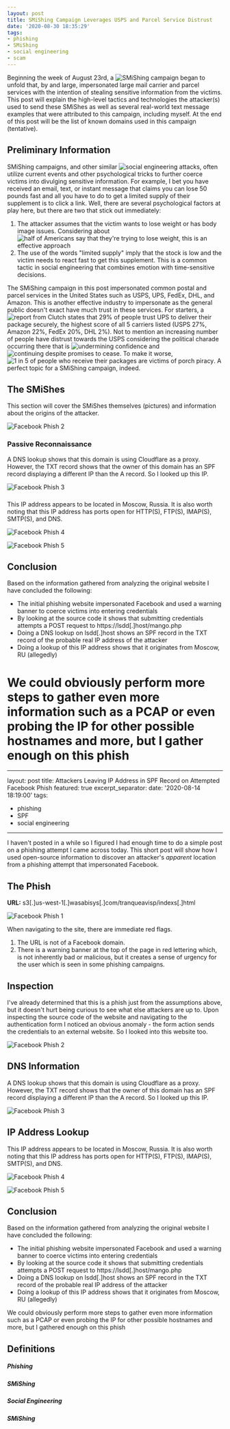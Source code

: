 ```yaml
---
layout: post
title: SMiShing Campaign Leverages USPS and Parcel Service Distrust
date: '2020-08-30 18:35:29'
tags:
- phishing
- SMiShing
- social engineering
- scam
---
```


Beginning the week of August 23rd, a ![SMiShing](#smishing) campaign began to unfold that, by and large, impersonated large mail carrier and parcel services with the intention of stealing sensitive information from the victims. This post will explain the high-level tactics and technologies the attacker(s) used to send these SMiShes as well as several real-world text message examples that were attributed to this campaign, including myself. At the end of this post will be the list of known domains used in this campaign (tentative).

## Preliminary Information

SMiShing campaigns, and other similar ![social engineering](#socialengineering) attacks, often utilize current events and other psychological tricks to further coerce victims into divulging sensitive information. For example, I bet you have received an email, text, or instant message that claims you can lose 50 pounds fast and all you have to do to get a limited supply of their supplement is to click a link. Well, there are several psychological factors at play here, but there are two that stick out immediately:

1. The attacker assumes that the victim wants to lose weight or has body image issues. Considering about ![half of Americans say that they're trying to lose weight](https://time.com/5334532/weight-loss-americans/), this is an effective approach
2. The use of the words "limited supply" imply that the stock is low and the victim needs to react fast to get this supplement. This is a common tactic in social engineering that combines emotion with time-sensitive decisions.

The SMiShing campaign in this post impersonated common postal and parcel services in the United States such as USPS, UPS, FedEx, DHL, and Amazon. This is another effective industry to impersonate as the general public doesn't exact have much trust in these services. For starters, a ![report from Clutch](https://clutch.co/logistics/resources/package-theft-statistics-people-trust-ups-most-deliver-packages-safely) states that 29% of people trust UPS to deliver their package securely, the highest score of all 5 carriers listed (USPS 27%, Amazon 22%, FedEx 20%, DHL 2%). Not to mention an increasing number of people have distrust towards the USPS considering the political charade occurring there that is ![undermining confidence](https://www.theguardian.com/us-news/2020/aug/20/trump-usps-attacks-vote-by-mail-confidence) and ![continuing despite promises to cease](https://www.forbes.com/sites/andrewsolender/2020/08/19/reports-of-dismantled-usps-sorting-machines-continue-despite-dejoy-announcing-halt/#7a6bd2c026b9). To make it worse, ![1 in 5 of people who receive their packages are victims of porch piracy](https://www.valuepenguin.com/nearly-one-in-five-consumers-experienced-package-theft-since-start-of-quarantine). A perfect topic for a SMiShing campaign, indeed.

## The SMiShes

This section will cover the SMiShes themselves (pictures) and information about the origins of the attacker.

![Facebook Phish 2](/content/images/08-14-2020/fb-phish-2.png)

### Passive Reconnaissance

A DNS lookup shows that this domain is using Cloudflare as a proxy. However, the TXT record shows that the owner of this domain has an SPF record displaying a different IP than the A record. So I looked up this IP.

![Facebook Phish 3](/content/images/08-14-2020/fb-phish-3.png)

###

This IP address appears to be located in Moscow, Russia. It is also worth noting that this IP address has ports open for HTTP(S), FTP(S), IMAP(S), SMTP(S), and DNS.

![Facebook Phish 4](/content/images/08-14-2020/fb-phish-4.png)

![Facebook Phish 5](/content/images/08-14-2020/fb-phish-5.png)

## Conclusion

Based on the information gathered from analyzing the original website I have concluded the following:

- The initial phishing website impersonated Facebook and used a warning banner to coerce victims into entering credentials
- By looking at the source code it shows that submitting credentials attempts a POST request to https://lsdd[.]host/mango.php
- Doing a DNS lookup on lsdd[.]host shows an SPF record in the TXT record of the probable real IP address of the attacker
- Doing a lookup of this IP address shows that it originates from Moscow, RU (allegedly)

We could obviously perform more steps to gather even more information such as a PCAP or even probing the IP for other possible hostnames and more, but I gather enough on this phish
=======
---
layout: post
title: Attackers Leaving IP Address in SPF Record on Attempted Facebook Phish
featured: true
excerpt_separator: <!--more-->
date: '2020-08-14 18:19:00'
tags:
- phishing
- SPF
- social engineering
---

I haven't posted in a while so I figured I had enough time to do a simple post on a phishing attempt I came across today. This short post will show how I used open-source information to discover an attacker's *apparent* location from a phishing attempt that impersonated Facebook.
<!--more-->
## The Phish

**URL:** s3[.]us-west-1[.]wasabisys[.]com/tranqueavisp/indexs[.]html

![Facebook Phish 1](/assets/images/08-14-2020/fb-phish-1.png)

When navigating to the site, there are immediate red flags.

1. The URL is not of a Facebook domain.
2. There is a warning banner at the top of the page in red lettering which, is not inherently bad or malicious, but it creates a sense of urgency for the user which is seen in some phishing campaigns.

## Inspection

I've already determined that this is a phish just from the assumptions above, but it doesn't hurt being curious to see what else attackers are up to. Upon inspecting the source code of the website and navigating to the authentication form I noticed an obvious anomaly - the form action sends the credentials to an external website. So I looked into this website too.

![Facebook Phish 2](/assets/images/08-14-2020/fb-phish-2.png)

## DNS Information

A DNS lookup shows that this domain is using Cloudflare as a proxy. However, the TXT record shows that the owner of this domain has an SPF record displaying a different IP than the A record. So I looked up this IP.

![Facebook Phish 3](/assets/images/08-14-2020/fb-phish-3.png)

## IP Address Lookup

This IP address appears to be located in Moscow, Russia. It is also worth noting that this IP address has ports open for HTTP(S), FTP(S), IMAP(S), SMTP(S), and DNS.

![Facebook Phish 4](/assets/images/08-14-2020/fb-phish-4.png)

![Facebook Phish 5](/assets/images/08-14-2020/fb-phish-5.png)

## Conclusion

Based on the information gathered from analyzing the original website I have concluded the following:

- The initial phishing website impersonated Facebook and used a warning banner to coerce victims into entering credentials
- By looking at the source code it shows that submitting credentials attempts a POST request to https://lsdd[.]host/mango.php
- Doing a DNS lookup on lsdd[.]host shows an SPF record in the TXT record of the probable real IP address of the attacker
- Doing a lookup of this IP address shows that it originates from Moscow, RU (allegedly)

We could obviously perform more steps to gather even more information such as a PCAP or even probing the IP for other possible hostnames and more, but I gathered enough on this phish

## Definitions

##### Phishing



##### SMiShing



##### Social Engineering



##### SMiShing
